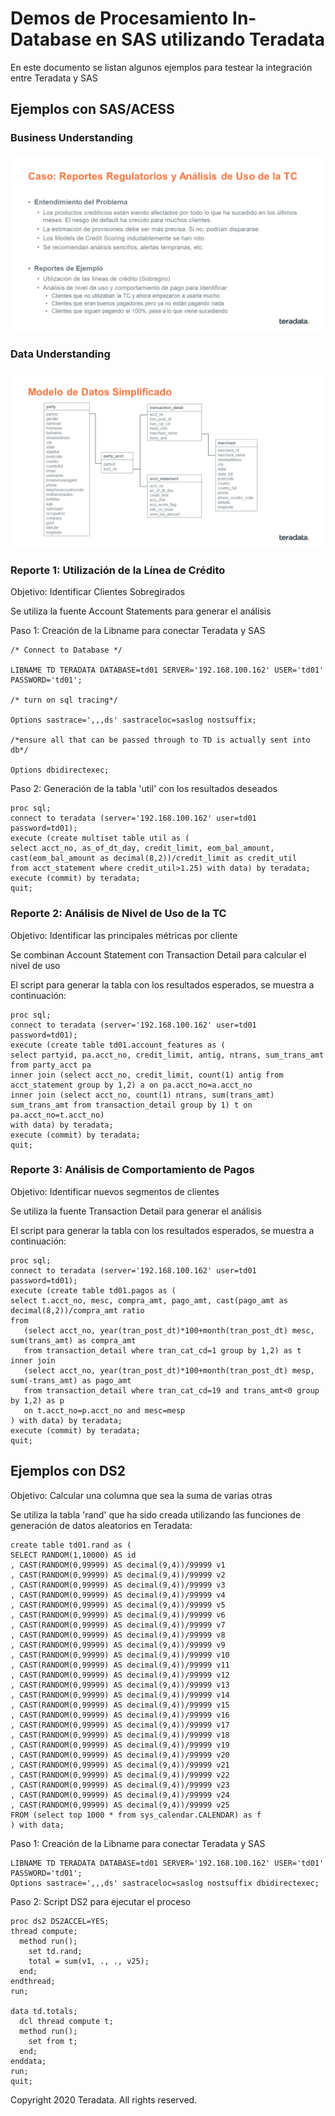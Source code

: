 # Demos de Procesamiento In-Database en SAS utilizando Teradata 

En este documento se listan algunos ejemplos para testear la integración entre Teradata y SAS

## Ejemplos con SAS/ACESS

### Business Understanding

![IMAGEN](images/Teradata_SAS_Demo_1.png)


### Data Understanding

![IMAGEN](images/Teradata_SAS_Demo_2.png)


### Reporte 1: Utilización de la Línea de Crédito

Objetivo: Identificar Clientes Sobregirados

Se utiliza la fuente Account Statements para generar el análisis

Paso 1: Creación de la Libname para conectar Teradata y SAS

~~~
/* Connect to Database */

LIBNAME TD TERADATA DATABASE=td01 SERVER='192.168.100.162' USER='td01' PASSWORD='td01';

/* turn on sql tracing*/

Options sastrace=',,,ds' sastraceloc=saslog nostsuffix;

/*ensure all that can be passed through to TD is actually sent into db*/

Options dbidirectexec;

~~~

Paso 2: Generación de la tabla 'util' con los resultados deseados

~~~
proc sql;
connect to teradata (server='192.168.100.162' user=td01 password=td01);
execute (create multiset table util as (
select acct_no, as_of_dt_day, credit_limit, eom_bal_amount, cast(eom_bal_amount as decimal(8,2))/credit_limit as credit_util 
from acct_statement where credit_util>1.25) with data) by teradata;
execute (commit) by teradata;
quit;
~~~


### Reporte 2: Análisis de Nivel de Uso de la TC

Objetivo: Identificar las principales métricas por cliente

Se combinan Account Statement con Transaction Detail para calcular el nivel de uso

El script para generar la tabla con los resultados esperados, se muestra a continuación:

~~~
proc sql;
connect to teradata (server='192.168.100.162' user=td01 password=td01);
execute (create table td01.account_features as (
select partyid, pa.acct_no, credit_limit, antig, ntrans, sum_trans_amt from party_acct pa 
inner join (select acct_no, credit_limit, count(1) antig from acct_statement group by 1,2) a on pa.acct_no=a.acct_no
inner join (select acct_no, count(1) ntrans, sum(trans_amt) sum_trans_amt from transaction_detail group by 1) t on pa.acct_no=t.acct_no) 
with data) by teradata;
execute (commit) by teradata;
quit;
~~~


### Reporte 3: Análisis de Comportamiento de Pagos

Objetivo: Identificar nuevos segmentos de clientes

Se utiliza la fuente Transaction Detail para generar el análisis

El script para generar la tabla con los resultados esperados, se muestra a continuación:

~~~
proc sql;
connect to teradata (server='192.168.100.162' user=td01 password=td01);
execute (create table td01.pagos as (
select t.acct_no, mesc, compra_amt, pago_amt, cast(pago_amt as decimal(8,2))/compra_amt ratio 
from 
   (select acct_no, year(tran_post_dt)*100+month(tran_post_dt) mesc, sum(trans_amt) as compra_amt 
   from transaction_detail where tran_cat_cd=1 group by 1,2) as t
inner join 
   (select acct_no, year(tran_post_dt)*100+month(tran_post_dt) mesp, sum(-trans_amt) as pago_amt 
   from transaction_detail where tran_cat_cd=19 and trans_amt<0 group by 1,2) as p 
   on t.acct_no=p.acct_no and mesc=mesp
) with data) by teradata;
execute (commit) by teradata;
quit;
~~~



## Ejemplos con DS2

Objetivo: Calcular una columna que sea la suma de varias otras

Se utiliza la tabla 'rand' que ha sido creada utilizando las funciones de generación de datos aleatorios en Teradata:

~~~
create table td01.rand as (
SELECT RANDOM(1,10000) AS id
, CAST(RANDOM(0,99999) AS decimal(9,4))/99999 v1
, CAST(RANDOM(0,99999) AS decimal(9,4))/99999 v2
, CAST(RANDOM(0,99999) AS decimal(9,4))/99999 v3
, CAST(RANDOM(0,99999) AS decimal(9,4))/99999 v4
, CAST(RANDOM(0,99999) AS decimal(9,4))/99999 v5
, CAST(RANDOM(0,99999) AS decimal(9,4))/99999 v6
, CAST(RANDOM(0,99999) AS decimal(9,4))/99999 v7
, CAST(RANDOM(0,99999) AS decimal(9,4))/99999 v8
, CAST(RANDOM(0,99999) AS decimal(9,4))/99999 v9
, CAST(RANDOM(0,99999) AS decimal(9,4))/99999 v10
, CAST(RANDOM(0,99999) AS decimal(9,4))/99999 v11
, CAST(RANDOM(0,99999) AS decimal(9,4))/99999 v12
, CAST(RANDOM(0,99999) AS decimal(9,4))/99999 v13
, CAST(RANDOM(0,99999) AS decimal(9,4))/99999 v14
, CAST(RANDOM(0,99999) AS decimal(9,4))/99999 v15
, CAST(RANDOM(0,99999) AS decimal(9,4))/99999 v16
, CAST(RANDOM(0,99999) AS decimal(9,4))/99999 v17
, CAST(RANDOM(0,99999) AS decimal(9,4))/99999 v18
, CAST(RANDOM(0,99999) AS decimal(9,4))/99999 v19
, CAST(RANDOM(0,99999) AS decimal(9,4))/99999 v20
, CAST(RANDOM(0,99999) AS decimal(9,4))/99999 v21
, CAST(RANDOM(0,99999) AS decimal(9,4))/99999 v22
, CAST(RANDOM(0,99999) AS decimal(9,4))/99999 v23
, CAST(RANDOM(0,99999) AS decimal(9,4))/99999 v24
, CAST(RANDOM(0,99999) AS decimal(9,4))/99999 v25
FROM (select top 1000 * from sys_calendar.CALENDAR) as f
) with data;
~~~


Paso 1: Creación de la Libname para conectar Teradata y SAS

~~~
LIBNAME TD TERADATA DATABASE=td01 SERVER='192.168.100.162' USER='td01' PASSWORD='td01';
Options sastrace=',,,ds' sastraceloc=saslog nostsuffix dbidirectexec;
~~~

Paso 2: Script DS2 para ejecutar el proceso

~~~
proc ds2 DS2ACCEL=YES;
thread compute;
  method run();
    set td.rand;
    total = sum(v1, ., ., v25);
  end;
endthread;
run;

data td.totals;
  dcl thread compute t;
  method run();
    set from t;
  end;
enddata;
run;
quit;
~~~


Copyright 2020 Teradata. All rights reserved.
